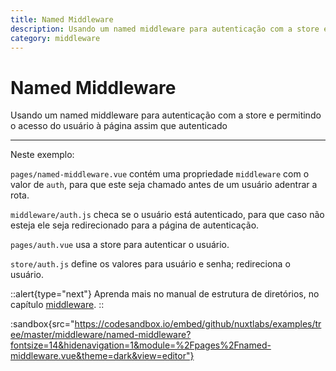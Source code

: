 ```yaml
---
title: Named Middleware
description: Usando um named middleware para autenticação com a store e permitindo o acesso do usuário à página assim que autenticado
category: middleware
---
```


# Named Middleware

Usando um named middleware para autenticação com a store e permitindo o acesso do usuário à página assim que autenticado

---

Neste exemplo:

`pages/named-middleware.vue` contém uma propriedade `middleware` com o valor de `auth`, para que este seja chamado antes de um usuário adentrar a rota.

`middleware/auth.js` checa se o usuário está autenticado, para que caso não esteja ele seja redirecionado para a página de autenticação.

`pages/auth.vue` usa a store para autenticar o usuário.

`store/auth.js` define os valores para usuário e senha; redireciona o usuário.

::alert{type="next"}
Aprenda mais no manual de estrutura de diretórios, no capítulo [middleware](/docs/directory-structure/middleware#named-middleware).
::

:sandbox{src="https://codesandbox.io/embed/github/nuxtlabs/examples/tree/master/middleware/named-middleware?fontsize=14&hidenavigation=1&module=%2Fpages%2Fnamed-middleware.vue&theme=dark&view=editor"}
